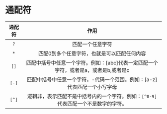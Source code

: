 # 通配符

| 通配符 |                             作用                             |
| :----: | :----------------------------------------------------------: |
|  `?`   |                       匹配一个任意字符                       |
|  `*`   |         匹配0到多个任意字符，也就是可以匹配任何内容          |
|  `[]`  | 匹配中括号中任意一个字符。例如：[abc]代表一定匹配一个字符，或者是a，或者是b,或者是c |
| `[-]`  | 匹配中括号中任意一个字符，-代码一个范围。例如：[a-z]代表匹配一个小写字母 |
| `[^]`  | 逻辑非，表示匹配不是中括号内的一个字符。例如：`[^0-9]`代表匹配一个不是数字的字符。 |


